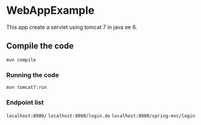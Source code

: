 # WebAppExample

This app create a servlet using tomcat 7 in java ee 6.

## Compile the code

```shell
mvn compile
```

### Running the code

```shell
mvn tomcat7:run
```

### Endpoint list

`localhost:8080/`
`localhost:8080/login.do`
`localhost:8080/spring-mvc/login`
